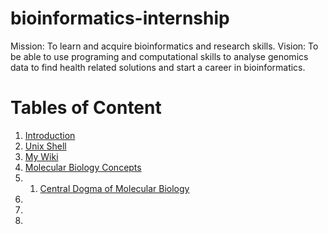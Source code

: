 # bioinformatics-internship
Mission: To learn and acquire bioinformatics and research skills. 
Vision: To be able to use programing and computational skills to analyse genomics data to find health related solutions and start a career in bioinformatics. 


# Tables of Content
1. [Introduction](https://github.com/okeyoallan/bioinformatics-internship/blob/main/introduction-to-bioinformatics.md)
2. [Unix Shell](https://github.com/okeyoallan/bioinformatics-internship/blob/main/Unix.md)
3. [My Wiki](https://github.com/okeyoallan/bioinformatics-internship/wiki)
4. [Molecular Biology Concepts](https://github.com/okeyoallan/Molecular-biology-concept)
5. 1. [Central Dogma of Molecular Biology](https://github.com/okeyoallan/Central-dogma-of-molecular-biology)
6. 
7.
8. 
